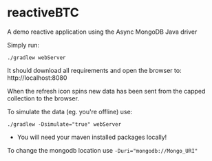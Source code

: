 reactiveBTC
===========

A demo reactive application using the Async MongoDB Java driver

Simply run:

    ./gradlew webServer

It should download all requirements and open the browser to: http://localhost:8080

When the refresh icon spins new data has been sent from the capped collection to the browser.


To simulate the data (eg. you're offline) use:

    ./gradlew -Dsimulate="true" webServer

* You will need your maven installed packages locally!
    
To change the mongodb location use `-Duri="mongodb://Mongo_URI"`
